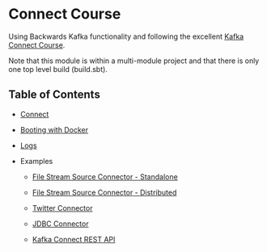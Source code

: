 # Connect Course

Using Backwards Kafka functionality and following the excellent [Kafka Connect Course](https://www.udemy.com/kafka-connect).

Note that this module is within a multi-module project and that there is only one top level build (build.sbt).

## Table of Contents

- [Connect](docs/connect.md)

- [Booting with Docker](docs/boot-with-docker.md)

- [Logs](docs/logs.md)

- Examples

  - [File Stream Source Connector - Standalone](app/file-stream-source-connector-standalone/README.md)
  
  - [File Stream Source Connector - Distributed](app/file-stream-source-connector-distributed/README.md)
  
  - [Twitter Connector](app/twitter-connector/README.md)
  
  - [JDBC Connector](app/jdbc-connector/README.md)
  
  - [Kafka Connect REST API](app/rest-api/README.md)